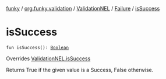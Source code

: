 [funky](../../../index.md) / [org.funky.validation](../../index.md) / [ValidationNEL](../index.md) / [Failure](index.md) / [isSuccess](.)

# isSuccess

`fun isSuccess(): `[`Boolean`](https://kotlinlang.org/api/latest/jvm/stdlib/kotlin/-boolean/index.html)

Overrides [ValidationNEL.isSuccess](../is-success.md)

Returns True if the given value is a Success, False otherwise.

